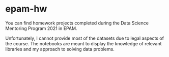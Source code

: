 # epam-hw
You can find homework projects completed during the Data Science Mentoring Program 2021 in EPAM.

Unfortunately, I cannot provide most of the datasets due to legal aspects of the course. 
The notebooks are meant to display the knowledge of relevant libraries and my approach to solving data problems.
